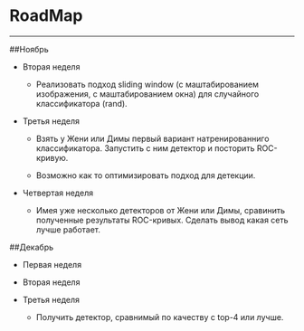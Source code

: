# RoadMap

----------------

##Ноябрь
- Вторая неделя
   - Реализовать подход sliding window (с маштабированием изображения, с маштабированием окна) для случайного классификатора (rand).


- Третья неделя
   - Взять у Жени или Димы первый вариант натренированниго классификатора. Запустить с ним детектор и посторить ROC-кривую.

   - Возможно как то оптимизировать подход для детекции.

- Четвертая неделя

   - Имея уже несколько детекторов от Жени или Димы, сравинить полученные результаты ROC-кривых. Сделать вывод какая сеть лучше работает. 


##Декабрь
- Первая неделя

- Вторая неделя

- Третья неделя
  - Получить детектор, сравнимый по качеству с top-4 или лучше.


